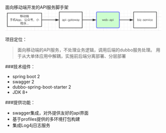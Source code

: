 面向移动端开发的API服务脚手架
![](arc.png)

项目定位：
>面向移动端的API服务，不处理业务逻辑，调用后端的dubbo服务处理。
用于从大单体应用中解耦，实施前后端分离部署、分层部署

###技术组件：
- spring boot 2
- swagger 2
- dubbo-spring-boot-starter 2
- JDK 8+

###提供功能：
- swagger集成，对外提供友好的api界面
- 基于profiles提供的多环境打包构建
- 集成Log4j日志服务